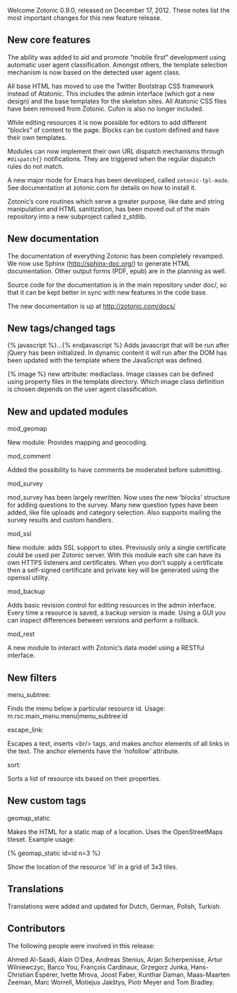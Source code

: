 Welcome Zotonic 0.9.0, released on December 17, 2012. These notes list the most important changes for this new feature release.



New core features
-----------------

The ability was added to aid and promote “mobile first” development using automatic user agent classification. Amongst others, the template selection mechanism is now based on the detected user agent class.

All base HTML has moved to use the Twitter Bootstrap CSS framework instead of Atatonic. This includes the admin interface (which got a new design) and the base templates for the skeleton sites. All Atatonic CSS files have been removed from Zotonic. Cufon is also no longer included.

While editing resources it is now possible for editors to add different “blocks” of content to the page. Blocks can be custom defined and have their own templates.

Modules can now implement their own URL dispatch mechanisms through `#dispatch{}` notifications. They are triggered when the regular dispatch rules do not match.

A new major mode for Emacs has been developed, called `zotonic-tpl-mode`. See documentation at zotonic.com for details on how to install it.

Zotonic’s core routines which serve a greater purpose, like date and string manipulation and HTML sanitization, has been moved out of the main repository into a new subproject called z\_stdlib.



New documentation
-----------------

The documentation of everything Zotonic has been completely revamped. We now use Sphinx (<http://sphinx-doc.org/>) to generate HTML documentation. Other output forms (PDF, epub) are in the planning as well.

Source code for the documentation is in the main repository under doc/, so that it can be kept better in sync with new features in the code base.

The new documentation is up at <http://zotonic.com/docs/>



New tags/changed tags
---------------------

\{% javascript %\}...\{% endjavascript %\} Adds javascript that will be run after jQuery has been initialized. In dynamic content it will run after the DOM has been updated with the template where the JavaScript was defined.

\{% image %\} new attribute: mediaclass. Image classes can be defined using property files in the template directory. Which image class definition is chosen depends on the user agent classification.



New and updated modules
-----------------------

mod\_geomap

New module: Provides mapping and geocoding.

mod\_comment

Added the possibility to have comments be moderated before submitting.

mod\_survey

mod\_survey has been largely rewritten. Now uses the new ‘blocks’ structure for adding questions to the survey. Many new question types have been added, like file uploads and category selection. Also supports mailing the survey results and custom handlers.

mod\_ssl

New module: adds SSL support to sites. Previously only a single certificate could be used per Zotonic server. With this module each site can have its own HTTPS listeners and certificates. When you don’t supply a certificate then a self-signed certificate and private key will be generated using the openssl utility.

mod\_backup

Adds basic revision control for editing resources in the admin interface. Every time a resource is saved, a backup version is made. Using a GUI you can inspect differences between versions and perform a rollback.

mod\_rest

A new module to interact with Zotonic’s data model using a RESTful interface.



New filters
-----------

menu\_subtree:

Finds the menu below a particular resource id. Usage: m.rsc.main\_menu.menu|menu\_subtree:id

escape\_link:

Escapes a text, inserts &lt;br/> tags, and makes anchor elements of all links in the text. The anchor elements have the ‘nofollow’ attribute.

sort:

Sorts a list of resource ids based on their properties.



New custom tags
---------------

geomap\_static

Makes the HTML for a static map of a location. Uses the OpenStreetMaps tileset. Example usage:

\{% geomap\_static id=id n=3 %\}

Show the location of the resource ‘id’ in a grid of 3x3 tiles.



Translations
------------

Translations were added and updated for Dutch, German, Polish, Turkish.



Contributors
------------

The following people were involved in this release:

Ahmed Al-Saadi, Alain O’Dea, Andreas Stenius, Arjan Scherpenisse, Artur Wilniewczyc, Barco You, François Cardinaux, Grzegorz Junka, Hans-Christian Espérer, Ivette Mrova, Joost Faber, Kunthar Daman, Maas-Maarten Zeeman, Marc Worrell, Motiejus Jakštys, Piotr Meyer and Tom Bradley.